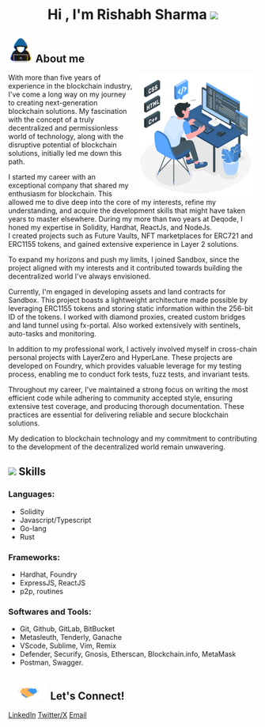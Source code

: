 
<h1 align="center"><b>Hi , I'm Rishabh Sharma </b><img src="https://media.giphy.com/media/hvRJCLFzcasrR4ia7z/giphy.gif" width="35"></h1>

## <picture><img src = "https://github.com/0xAbdulKhalid/0xAbdulKhalid/raw/main/assets/mdImages/about_me.gif" width = 50px></picture> **About me**

<picture> <img align="right" src="https://github.com/0xabdulkhalid/0xabdulkhalid/blob/main/assets/mdImages/programming.svg" width = 250px></picture>

With more than five years of experience in the blockchain industry, I've come a long way on my journey to creating next-generation blockchain solutions. My fascination with the concept of a truly decentralized and permissionless world of technology, along with the disruptive potential of blockchain solutions, initially led me down this path.

I started my career with an exceptional company that shared my enthusiasm for blockchain. This allowed me to dive deep into the core of my interests, refine my understanding, and acquire the development skills that might have taken years to master elsewhere. During my more than two years at Deqode, I honed my expertise in Solidity, Hardhat, ReactJs, and NodeJs.  
I created projects such as Future Vaults, NFT marketplaces for ERC721 and ERC1155 tokens, and gained extensive experience in Layer 2 solutions.

To expand my horizons and push my limits, I joined Sandbox, since the project aligned with my interests and it contributed towards building the decentralized world I've always envisioned.

Currently, I'm engaged in developing assets and land contracts for Sandbox. This project boasts a lightweight architecture made possible by leveraging ERC1155 tokens and storing static information within the 256-bit ID of the tokens.
I worked with diamond proxies, created custom bridges and land tunnel using fx-portal. Also worked extensively with sentinels, auto-tasks and monitoring.

In addition to my professional work, I actively involved myself in cross-chain personal projects with LayerZero and HyperLane. These projects are developed on Foundry, which provides valuable leverage for my testing process, enabling me to conduct fork tests, fuzz tests, and invariant tests.

Throughout my career, I've maintained a strong focus on writing the most efficient code while adhering to community accepted style, ensuring extensive test coverage, and producing thorough documentation. These practices are essential for delivering reliable and secure blockchain solutions.

My dedication to blockchain technology and my commitment to contributing to the development of the decentralized world remain unwavering.


## <img src="https://media2.giphy.com/media/QssGEmpkyEOhBCb7e1/giphy.gif?cid=ecf05e47a0n3gi1bfqntqmob8g9aid1oyj2wr3ds3mg700bl&rid=giphy.gif" width ="25"><b> Skills</b>

### Languages:
- Solidity
- Javascript/Typescript
- Go-lang
- Rust

### Frameworks:
- Hardhat, Foundry
- ExpressJS, ReactJS
- p2p, routines

### Softwares and Tools:
- Git, Github, GitLab, BitBucket
- Metasleuth, Tenderly, Ganache
- VScode, Sublime, Vim, Remix
- Defender, Securify, Gnosis, Etherscan, Blockchain.info, MetaMask
- Postman, Swagger.

## <img src="https://github.com/0xAbdulKhalid/0xAbdulKhalid/raw/main/assets/mdImages/handshake.gif" width ="80"><b> Let's Connect!</b>

[LinkedIn](https://www.linkedin.com/in/rishabh-sharma-5201ba105/)
[Twitter/X](https://twitter.com/rishabh_0x00)
[Email](mailto:rishabh_0x00@gmail.com)
